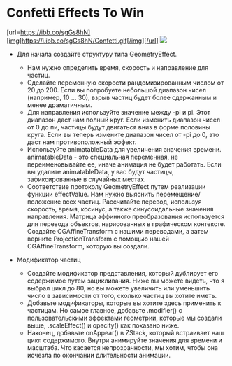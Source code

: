 # Confetti Effects To Win
[url=https://ibb.co/sgGs8hN][img]https://i.ibb.co/sgGs8hN/Confetti.gif[/img][/url]
<img src="https://github.com/ihValery/ConfettiEffectsToWin/blob/main/Image/Confetti.gif?raw=true"></a>

- Для начала создайте структуру типа GeometryEffect.
    - Нам нужно определить время, скорость и направление для частиц. 
    - Сделайте переменную скорости рандомизированным числом от 20 до 200. Если вы попробуете небольшой диапазон чисел (например, 10 ... 30), взрыв частиц будет более сдержанным и менее драматичным.
    - Для направления используйте значение между -pi и pi. Этот диапазон даст нам полный круг. Если изменить диапазон чисел от 0 до пи, частицы будут двигаться вниз в форме половины круга. Если вы теперь измените диапазон чисел от -pi до 0, это даст нам противоположный эффект.
    - Используйте animatableData для увеличения значения времени. animatableData - это специальная переменная, не переименовывайте ее, иначе анимация не будет работать. Если вы удалите animatableData, у вас будут частицы, зафиксированные в случайных местах.
    - Соответствие протоколу GeometryEffect путем реализации функции effectValue. Нам нужно выяснить перемещение/положение всех частиц. Рассчитайте перевод, используя скорость, время, косинус, а также синусоидальные значения направления. Матрица аффинного преобразования используется для перевода объектов, нарисованных в графическом контексте. Создайте CGAffineTransform с нашими переводами, а затем верните ProjectionTransform с помощью нашей CGAffineTransform, которую вы создали.

- Модификатор частиц
    - Создайте модификатор представления, который дублирует его содержимое путем зацикливания. Ниже вы можете видеть, что я выбрал цикл до 80, но вы можете увеличить или уменьшить число в зависимости от того, сколько частиц вы хотите иметь.
    - Добавьте модификаторы, которые вы хотите здесь применить к частицам. Но самое главное, добавьте .modifier() с пользовательскими эффектами геометрии, которые мы создали выше, .scaleEffect() и opacity() как показано ниже.
    - Наконец, добавьте onAppear() в ZStack, который встраивает наш цикл содержимого. Внутри анимируйте значения для времени и масштаба. Что касается непрозрачности, мы хотим, чтобы она исчезла по окончании длительности анимации.
